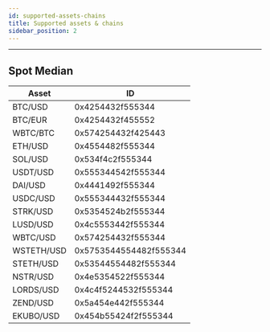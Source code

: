 ```yaml
---
id: supported-assets-chains
title: Supported assets & chains
sidebar_position: 2
---
```


---

## Spot Median


| Asset       | ID                     |
|-------------|------------------------|
| BTC/USD     | 0x4254432f555344       |
| BTC/EUR     | 0x4254432f455552       |
| WBTC/BTC    | 0x574254432f425443     |
| ETH/USD     | 0x4554482f555344       |
| SOL/USD     | 0x534f4c2f555344       |
| USDT/USD    | 0x555344542f555344     |
| DAI/USD     | 0x4441492f555344       |
| USDC/USD    | 0x555344432f555344     |
| STRK/USD    | 0x5354524b2f555344     |
| LUSD/USD    | 0x4c5553442f555344     |
| WBTC/USD    | 0x574254432f555344     |
| WSTETH/USD  | 0x5753544554482f555344 |
| STETH/USD   | 0x53544554482f555344   |
| NSTR/USD    | 0x4e5354522f555344     |
| LORDS/USD   | 0x4c4f5244532f555344   |
| ZEND/USD    | 0x5a454e442f555344     |
| EKUBO/USD   | 0x454b55424f2f555344   |


